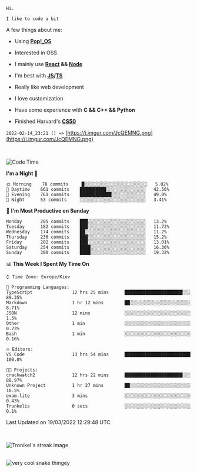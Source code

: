 ```
Hi.

I like to code a bit
```

A few things about me:

-   Using **[Pop!\_OS](https://pop.system76.com/)**

-   Interested in OSS

-   I mainly use **[React](https://reactjs.org/) && [Node](https://nodejs.org/en/)**

-   I'm best with **[JS](https://www.javascript.com/)/[TS](https://www.typescriptlang.org/)**

-   Really like web development

-   I love customization

-   Have some experience with **C && C++ && Python**

-   Finished Harvard's **[CS50](https://cs50.harvard.edu)**

`2022-02-14_23:21 () =>` [https://i.imgur.com/JcQEMNG.png](https://i.imgur.com/JcQEMNG.png)

<br>

<!--START_SECTION:waka-->
![Code Time](http://img.shields.io/badge/Code%20Time-434%20hrs%2043%20mins-blue)

**I'm a Night 🦉** 

```text
🌞 Morning    78 commits     █░░░░░░░░░░░░░░░░░░░░░░░░   5.02% 
🌆 Daytime    661 commits    ██████████░░░░░░░░░░░░░░░   42.56% 
🌃 Evening    761 commits    ████████████░░░░░░░░░░░░░   49.0% 
🌙 Night      53 commits     ░░░░░░░░░░░░░░░░░░░░░░░░░   3.41%

```
📅 **I'm Most Productive on Sunday** 

```text
Monday       205 commits    ███░░░░░░░░░░░░░░░░░░░░░░   13.2% 
Tuesday      182 commits    ███░░░░░░░░░░░░░░░░░░░░░░   11.72% 
Wednesday    174 commits    ██░░░░░░░░░░░░░░░░░░░░░░░   11.2% 
Thursday     236 commits    ███░░░░░░░░░░░░░░░░░░░░░░   15.2% 
Friday       202 commits    ███░░░░░░░░░░░░░░░░░░░░░░   13.01% 
Saturday     254 commits    ████░░░░░░░░░░░░░░░░░░░░░   16.36% 
Sunday       300 commits    ████░░░░░░░░░░░░░░░░░░░░░   19.32%

```


📊 **This Week I Spent My Time On** 

```text
⌚︎ Time Zone: Europe/Kiev

💬 Programming Languages: 
TypeScript               12 hrs 25 mins      ██████████████████████░░░   89.35% 
Markdown                 1 hr 12 mins        ██░░░░░░░░░░░░░░░░░░░░░░░   8.71% 
JSON                     12 mins             ░░░░░░░░░░░░░░░░░░░░░░░░░   1.5% 
Other                    1 min               ░░░░░░░░░░░░░░░░░░░░░░░░░   0.23% 
Bash                     1 min               ░░░░░░░░░░░░░░░░░░░░░░░░░   0.16%

🔥 Editors: 
VS Code                  13 hrs 54 mins      █████████████████████████   100.0%

🐱‍💻 Projects: 
crackwatch2              12 hrs 22 mins      ██████████████████████░░░   88.97% 
Unknown Project          1 hr 27 mins        ██░░░░░░░░░░░░░░░░░░░░░░░   10.5% 
exam-lite                3 mins              ░░░░░░░░░░░░░░░░░░░░░░░░░   0.43% 
Trunkelis                0 secs              ░░░░░░░░░░░░░░░░░░░░░░░░░   0.1%

```


 Last Updated on 19/03/2022 12:29:48 UTC
<!--END_SECTION:waka-->

<br>

<p><img align="center" src="https://github-readme-streak-stats.herokuapp.com/?user=Trunkelis&theme=dark" alt="Tronikel's streak image" /></p>

<br>

<img title="" src="https://raw.githubusercontent.com/Trunkelis/Trunkelis/output/github-contribution-grid-snake.svg" alt="very cool snake thingey" data-align="left">
